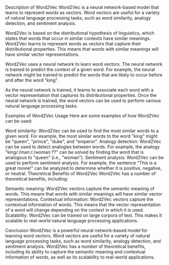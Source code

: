 Description of Word2Vec
Word2Vec is a neural network-based model that learns to represent words as vectors. Word vectors are useful for a variety of natural language processing tasks, such as word similarity, analogy detection, and sentiment analysis.

Word2Vec is based on the distributional hypothesis of linguistics, which states that words that occur in similar contexts have similar meanings. Word2Vec learns to represent words as vectors that capture their distributional properties. This means that words with similar meanings will have similar vector representations.

Word2Vec uses a neural network to learn word vectors. The neural network is trained to predict the context of a given word. For example, the neural network might be trained to predict the words that are likely to occur before and after the word "king".

As the neural network is trained, it learns to associate each word with a vector representation that captures its distributional properties. Once the neural network is trained, the word vectors can be used to perform various natural language processing tasks.

Examples of Word2Vec Usage
Here are some examples of how Word2Vec can be used:

Word similarity: Word2Vec can be used to find the most similar words to a given word. For example, the most similar words to the word "king" might be "queen", "prince", "duke", and "emperor".
Analogy detection: Word2Vec can be used to detect analogies between words. For example, the analogy "king/:/man:/:/woman:??" can be solved by finding the word that is analogous to "queen" (i.e., "woman").
Sentiment analysis: Word2Vec can be used to perform sentiment analysis. For example, the sentence "This is a great movie!" can be analyzed to determine whether it is positive, negative, or neutral.
Theoretical Benefits of Word2Vec
Word2Vec has a number of theoretical benefits, including:

Semantic meaning: Word2Vec vectors capture the semantic meaning of words. This means that words with similar meanings will have similar vector representations.
Contextual information: Word2Vec vectors capture the contextual information of words. This means that the vector representation of a word will change depending on the context in which it is used.
Scalability: Word2Vec can be trained on large corpora of text. This makes it scalable to real-world natural language processing applications.

Conclusion
Word2Vec is a powerful neural network-based model for learning word vectors. Word vectors are useful for a variety of natural language processing tasks, such as word similarity, analogy detection, and sentiment analysis. Word2Vec has a number of theoretical benefits, including its ability to capture the semantic meaning and contextual information of words, as well as its scalability to real-world applications.
